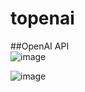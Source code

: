 # topenai  
##OpenAI API  
![image](https://github.com/bibasrairockz/topenai/assets/130794180/3f515563-75c8-4772-848f-5a73b64e9676)

![image](https://github.com/bibasrairockz/topenai/assets/130794180/a9a0432f-c042-4e91-9c9d-e88e389e2d4c)
